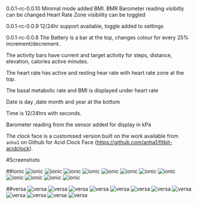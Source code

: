 0.0.1-rc-0.0.10
Minimal mode added
BMI. BMR Barometer reading visibitly can be changed
Heart Rate Zone visibility can be toggled

0.0.1-rc-0.0.9
12/24hr support  available, toggle added to settings

0.0.1-rc-0.0.8
The Battery is a bar at the top, changes colour for every 25% increment/decrement.

The activity bars have current and target activity for steps, distance, elevation, calories active minutes.

The heart rate has active and resting hear rate with heart rate zone at the top.

The basal metabolic rate and BMI is displayed under heart rate

Date is day ,date month and year  at the bottom

Time is 12/24hrs with seconds.

Barometer reading from the sensor added for display in kPa

The clock face is a customised version built on the work available from `anha1` on Github for Acid Clock Face (https://github.com/anha1/fitbit-acidclock).

#Screenshots

##ionic
![ionic](screenshot/ionic/ionic_1.jpg)
![ionic](screenshot/ionic/ionic_2.jpg)
![ionic](screenshot/ionic/ionic_3.jpg)
![ionic](screenshot/ionic/ionic_4.jpg)
![ionic](screenshot/ionic/ionic_5.jpg)
![ionic](screenshot/ionic/ionic_6.jpg)
![ionic](screenshot/ionic/ionic_7.jpg)
![ionic](screenshot/ionic/ionic_8.jpg)
![ionic](screenshot/ionic/ionic_9.jpg)
![ionic](screenshot/ionic/ionic_10.jpg)
![ionic](screenshot/ionic/ionic_11.jpg)
![ionic](screenshot/ionic/ionic_12.jpg)


##versa
![versa](screenshot/versa/versa_1.jpg)
![versa](screenshot/versa/versa_2.jpg)
![versa](screenshot/versa/versa_3.jpg)
![versa](screenshot/versa/versa_4.jpg)
![versa](screenshot/versa/versa_5.jpg)
![versa](screenshot/versa/versa_6.jpg)
![versa](screenshot/versa/versa_7.jpg)
![versa](screenshot/versa/versa_8.jpg)
![versa](screenshot/versa/versa_9.jpg)
![versa](screenshot/versa/versa_10.jpg)
![versa](screenshot/versa/versa_11.jpg)
![versa](screenshot/versa/versa_12.jpg)

